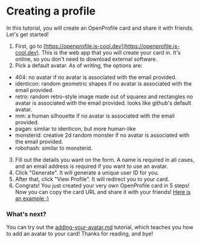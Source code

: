 # Creating a profile

In this tutorial, you will create an OpenProfile card and share it with friends. Let's get started!



1. First, go to [https://openprofile.is-cool.dev](https://openprofile.is-cool.dev). This is the web app that you will create your card in. It's online, so you don't need to download external software.
2. Pick a default avatar. As of writing, the options are:&#x20;

* 404: no avatar if no avatar is associated with the email provided.
* identicon: random geometric shapes if no avatar is associated with the email provided.
* retro: random retro-style image made out of squares and rectangles no avatar is associated with the email provided. looks like github's default avatar.
* mm: a human silhouette if no avatar is associated with the email provided.
* pagan: similar to identicon, but more human-like
* monsterid: creative 2d random monster if no avatar is associated with the email provided.
* robohash: similar to monsterid.

3. Fill out the details you want on the form. A name is required in all cases, and an email address is required if you want to use an avatar.
4. Click "Generate". It will generate a unique user ID for you.
5. After that, click "View Profile". It will redirect you to your card.
6. Congrats! You just created your very own OpenProfile card in 5 steps! Now you can copy the card URL and share it with your friends! [Here is an example :)](https://opr.k.vu/sctech)

### What's next?

You can try out the [adding-your-avatar.md](guides/adding-your-avatar.md "mention") tutorial, which teaches you how to add an avatar to your card! Thanks for reading, and bye!
